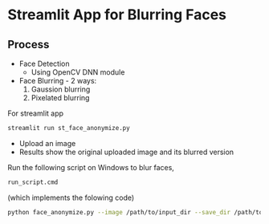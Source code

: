 # Streamlit App for Blurring Faces 

## Process
- Face Detection
    - Using OpenCV DNN module
- Face Blurring - 2 ways:
    1. Gaussion blurring
    2. Pixelated blurring

For streamlit app
```bash
streamlit run st_face_anonymize.py
```
- Upload an image
- Results show the original uploaded image and its blurred version

Run the following script on Windows to blur faces,
```bash
run_script.cmd
```
(which implements the folowing code)
```bash
python face_anonymize.py --image /path/to/input_dir --save_dir /path/to/save_dir
```



